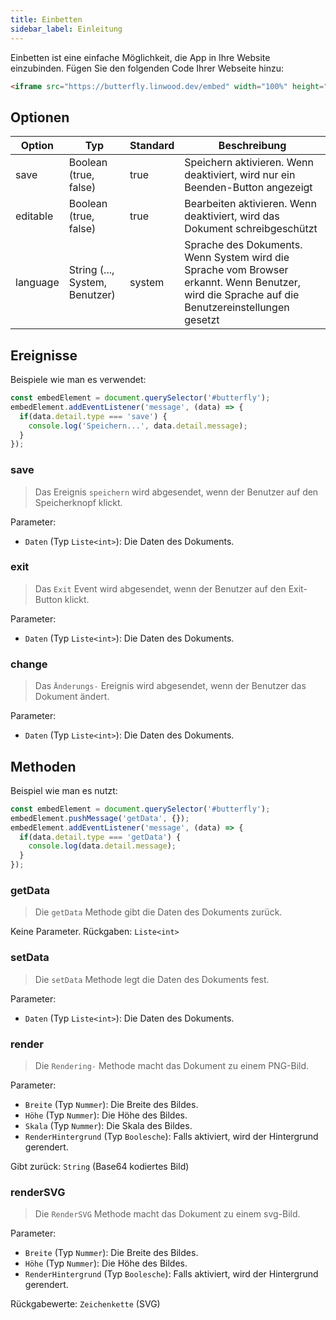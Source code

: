 ```yaml
---
title: Einbetten
sidebar_label: Einleitung
---
```


Einbetten ist eine einfache Möglichkeit, die App in Ihre Website einzubinden. Fügen Sie den folgenden Code Ihrer Webseite hinzu:

```html
<iframe src="https://butterfly.linwood.dev/embed" width="100%" height="500px" allowtransparency="true"></iframe>
```

## Optionen

| Option   | Typ                            | Standard | Beschreibung                                                                                                                                   |
| -------- | ------------------------------ | -------- | ---------------------------------------------------------------------------------------------------------------------------------------------- |
| save     | Boolean (true, false)          | true     | Speichern aktivieren. Wenn deaktiviert, wird nur ein Beenden-Button angezeigt                                                                  |
| editable | Boolean (true, false)          | true     | Bearbeiten aktivieren. Wenn deaktiviert, wird das Dokument schreibgeschützt                                                                    |
| language | String (..., System, Benutzer) | system   | Sprache des Dokuments. Wenn System wird die Sprache vom Browser erkannt. Wenn Benutzer, wird die Sprache auf die Benutzereinstellungen gesetzt |

## Ereignisse

Beispiele wie man es verwendet:

```javascript
const embedElement = document.querySelector('#butterfly');
embedElement.addEventListener('message', (data) => {
  if(data.detail.type === 'save') {
    console.log('Speichern...', data.detail.message);
  }
});
```

### save

> Das Ereignis `speichern` wird abgesendet, wenn der Benutzer auf den Speicherknopf klickt.

Parameter:

* `Daten` (Typ `Liste<int>`): Die Daten des Dokuments.

### exit

> Das `Exit` Event wird abgesendet, wenn der Benutzer auf den Exit-Button klickt.

Parameter:

* `Daten` (Typ `Liste<int>`): Die Daten des Dokuments.

### change

> Das `Änderungs-` Ereignis wird abgesendet, wenn der Benutzer das Dokument ändert.

Parameter:

* `Daten` (Typ `Liste<int>`): Die Daten des Dokuments.

## Methoden

Beispiel wie man es nutzt:

```javascript
const embedElement = document.querySelector('#butterfly');
embedElement.pushMessage('getData', {});
embedElement.addEventListener('message', (data) => {
  if(data.detail.type === 'getData') {
    console.log(data.detail.message);
  }
});
```

### getData

> Die `getData` Methode gibt die Daten des Dokuments zurück.

Keine Parameter. Rückgaben: `Liste<int>`

### setData

> Die `setData` Methode legt die Daten des Dokuments fest.

Parameter:

* `Daten` (Typ `Liste<int>`): Die Daten des Dokuments.

### render

> Die `Rendering-` Methode macht das Dokument zu einem PNG-Bild.

Parameter:

* `Breite` (Typ `Nummer`): Die Breite des Bildes.
* `Höhe` (Typ `Nummer`): Die Höhe des Bildes.
* `Skala` (Typ `Nummer`): Die Skala des Bildes.
* `RenderHintergrund` (Typ `Boolesche`): Falls aktiviert, wird der Hintergrund gerendert.

Gibt zurück: `String` (Base64 kodiertes Bild)

### renderSVG

> Die `RenderSVG` Methode macht das Dokument zu einem svg-Bild.

Parameter:

* `Breite` (Typ `Nummer`): Die Breite des Bildes.
* `Höhe` (Typ `Nummer`): Die Höhe des Bildes.
* `RenderHintergrund` (Typ `Boolesche`): Falls aktiviert, wird der Hintergrund gerendert.

Rückgabewerte: `Zeichenkette` (SVG)
